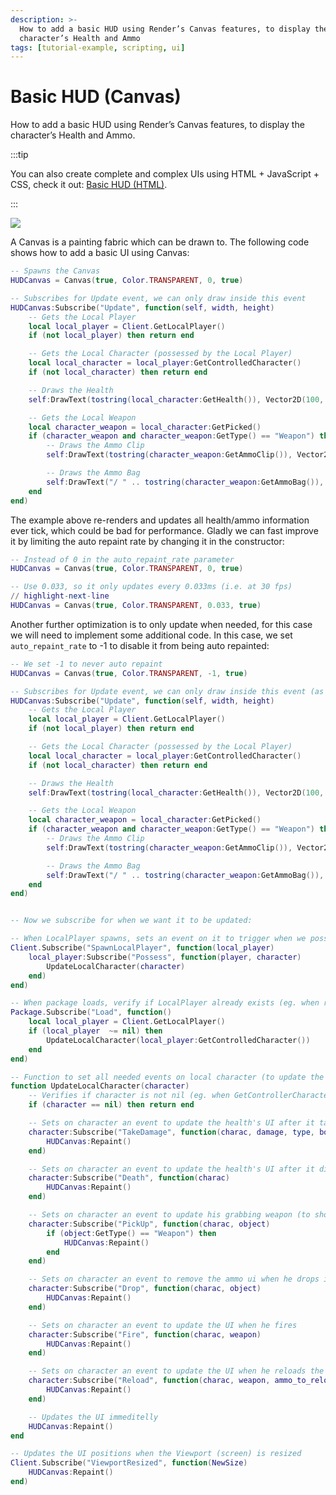 ```yaml
---
description: >-
  How to add a basic HUD using Render’s Canvas features, to display the
  character’s Health and Ammo
tags: [tutorial-example, scripting, ui]
---
```


# Basic HUD (Canvas)

How to add a basic HUD using Render’s Canvas features, to display the character’s Health and Ammo.

:::tip

You can also create complete and complex UIs using HTML + JavaScript + CSS, check it out: [Basic HUD (HTML)](./getting-started/tutorials-and-examples/basic-hud-html.md).

:::

![](/img/docs/tutorials/canvas.jpg)

A Canvas is a painting fabric which can be drawn to. The following code shows how to add a basic UI using Canvas:


```lua title="Client/Index.lua"
-- Spawns the Canvas
HUDCanvas = Canvas(true, Color.TRANSPARENT, 0, true)

-- Subscribes for Update event, we can only draw inside this event
HUDCanvas:Subscribe("Update", function(self, width, height)
    -- Gets the Local Player
    local local_player = Client.GetLocalPlayer()
    if (not local_player) then return end

    -- Gets the Local Character (possessed by the Local Player)
    local local_character = local_player:GetControlledCharacter()
    if (not local_character) then return end

    -- Draws the Health
    self:DrawText(tostring(local_character:GetHealth()), Vector2D(100, height - 100), FontType.PoiretOne, 25, Color.WHITE)

    -- Gets the Local Weapon
    local character_weapon = local_character:GetPicked()
    if (character_weapon and character_weapon:GetType() == "Weapon") then
        -- Draws the Ammo Clip
        self:DrawText(tostring(character_weapon:GetAmmoClip()), Vector2D(width - 200, height - 100), FontType.PoiretOne, 25, Color.WHITE)

        -- Draws the Ammo Bag
        self:DrawText("/ " .. tostring(character_weapon:GetAmmoBag()), Vector2D(width - 140, height - 87), FontType.PoiretOne, 15, Color.WHITE)
    end
end)
```


The example above re-renders and updates all health/ammo information ever tick, which could be bad for performance. Gladly we can fast improve it by limiting the auto repaint rate by changing it in the constructor:

```lua
-- Instead of 0 in the auto_repaint_rate parameter
HUDCanvas = Canvas(true, Color.TRANSPARENT, 0, true)

-- Use 0.033, so it only updates every 0.033ms (i.e. at 30 fps)
// highlight-next-line
HUDCanvas = Canvas(true, Color.TRANSPARENT, 0.033, true)
```


Another further optimization is to only update when needed, for this case we will need to implement some additional code. In this case, we set `auto_repaint_rate` to -1 to disable it from being auto repainted:

```lua
-- We set -1 to never auto repaint
HUDCanvas = Canvas(true, Color.TRANSPARENT, -1, true)

-- Subscribes for Update event, we can only draw inside this event (as usual)
HUDCanvas:Subscribe("Update", function(self, width, height)
    -- Gets the Local Player
    local local_player = Client.GetLocalPlayer()
    if (not local_player) then return end

    -- Gets the Local Character (possessed by the Local Player)
    local local_character = local_player:GetControlledCharacter()
    if (not local_character) then return end

    -- Draws the Health
    self:DrawText(tostring(local_character:GetHealth()), Vector2D(100, height - 100), FontType.PoiretOne, 25, Color.WHITE)

    -- Gets the Local Weapon
    local character_weapon = local_character:GetPicked()
    if (character_weapon and character_weapon:GetType() == "Weapon") then
        -- Draws the Ammo Clip
        self:DrawText(tostring(character_weapon:GetAmmoClip()), Vector2D(width - 200, height - 100), FontType.PoiretOne, 25, Color.WHITE)

        -- Draws the Ammo Bag
        self:DrawText("/ " .. tostring(character_weapon:GetAmmoBag()), Vector2D(width - 140, height - 87), FontType.PoiretOne, 15, Color.WHITE)
    end
end)


-- Now we subscribe for when we want it to be updated:

-- When LocalPlayer spawns, sets an event on it to trigger when we possesses a new character, to store the local controlled character locally. This event is only called once, see Package.Subscribe("Load") to load it when reloading a package
Client.Subscribe("SpawnLocalPlayer", function(local_player)
    local_player:Subscribe("Possess", function(player, character)
        UpdateLocalCharacter(character)
    end)
end)

-- When package loads, verify if LocalPlayer already exists (eg. when reloading the package), then try to get and store it's controlled character
Package.Subscribe("Load", function()
    local local_player = Client.GetLocalPlayer()
    if (local_player  ~= nil) then
        UpdateLocalCharacter(local_player:GetControlledCharacter())
    end
end)

-- Function to set all needed events on local character (to update the UI when it takes damage or dies)
function UpdateLocalCharacter(character)
    -- Verifies if character is not nil (eg. when GetControllerCharacter() doesn't return a character)
    if (character == nil) then return end

    -- Sets on character an event to update the health's UI after it takes damage
    character:Subscribe("TakeDamage", function(charac, damage, type, bone, from_direction, instigator, causer)
        HUDCanvas:Repaint()
    end)

    -- Sets on character an event to update the health's UI after it dies
    character:Subscribe("Death", function(charac)
        HUDCanvas:Repaint()
    end)

    -- Sets on character an event to update his grabbing weapon (to show ammo on UI)
    character:Subscribe("PickUp", function(charac, object)
        if (object:GetType() == "Weapon") then
            HUDCanvas:Repaint()
        end
    end)

    -- Sets on character an event to remove the ammo ui when he drops it's weapon
    character:Subscribe("Drop", function(charac, object)
        HUDCanvas:Repaint()
    end)

    -- Sets on character an event to update the UI when he fires
    character:Subscribe("Fire", function(charac, weapon)
        HUDCanvas:Repaint()
    end)

    -- Sets on character an event to update the UI when he reloads the weapon
    character:Subscribe("Reload", function(charac, weapon, ammo_to_reload)
        HUDCanvas:Repaint()
    end)

    -- Updates the UI immeditelly
    HUDCanvas:Repaint()
end

-- Updates the UI positions when the Viewport (screen) is resized
Client.Subscribe("ViewportResized", function(NewSize)
    HUDCanvas:Repaint()
end)
```
